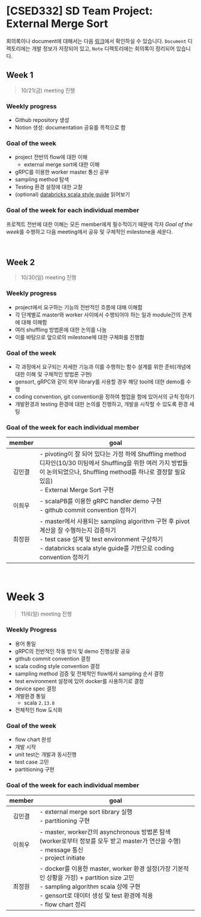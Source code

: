 # [CSED332] SD Team Project: External Merge Sort 

회의록이나 document에 대해서는 다음 [링크](https://jjeongone.notion.site/CSED322-SD-Team-Project-eb2b3814d554467c93a8c22ec02c53d7)에서 확인하실 수 있습니다. `Document` 디렉토리에는 개발 정보가 저장되어 있고, `Note` 디렉토리에는 회의록이 정리되어 있습니다.

## Week 1
> 10/21(금) meeting 진행

### Weekly progress
- Github repository 생성
- Notion 생성: documentation 공유를 목적으로 함

### Goal of the week
- project 전반의 flow에 대한 이해
  - external merge sort에 대한 이해
- gRPC를 이용한 worker master 통신 공부
- sampling method 탐색
- Testing 환경 설정에 대한 고찰
- (optional) [databricks scala style guide](https://github.com/databricks/scala-style-guide) 읽어보기

### Goal of the week for each individual member
프로젝트 전반에 대한 이해는 모든 member에게 필수적이기 때문에 각자 *Goal of the week*를 수행하고 다음 meeting에서 공유 및 구체적인 milestone을 세운다.

<br>

## Week 2
> 10/30(일) meeting 진행

### Weekly progress
- project에서 요구하는 기능의 전반적인 흐름에 대해 이해함
- 각 단계별로 master와 worker 사이에서 수행되어야 하는 일과 module간의 관계에 대해 이해함
- 여러 shuffling 방법론에 대한 논의를 나눔
- 이를 바탕으로 앞으로의 milestone에 대한 구체화를 진행함

### Goal of the week
- 각 과정에서 요구되는 자세한 기능과 이를 수행하는 함수 설계를 위한 준비(개념에 대한 이해 및 구체적인 방법론 구현)
- gensort, gRPC와 같이 외부 library를 사용할 경우 해당 tool에 대한 demo를 수행
- coding convention, git convention을 정하여 협업을 함에 있어서의 규칙 정하기
- 개발환경과 testing 환경에 대한 논의를 진행하고, 개발을 시작할 수 있도록 환경 세팅

### Goal of the week for each individual member
|member|goal|
|:---:|---|
|김민결|- pivoting이 잘 되어 있다는 가정 하에 Shuffling method 디자인(10/30 미팅에서 Shuffling을 위한 여러 가지 방법들이 논의되었으나, Shuffling method를 하나로 결정할 필요 있음) <br/> - External Merge Sort 구현|
|이희우|- scalaPB를 이용한 gRPC handler demo 구현 <br/> - github commit convention 정하기|
|최정원|- master에서 사용되는 sampling algorithm 구현 후 pivot 계산을 잘 수행하는지 검증하기 <br/> - test case 설계 및 test environment 구상하기 <br/> - databricks scala style guide를 기반으로 coding convention 정하기|

<br>

# Week 3
> 11/6(일) meeting 진행

### Weekly Progress
- 용어 통일
- gRPC의 전반적인 작동 방식 및 demo 진행상황 공유
- github commit convention 결정
- scala coding style convention 결정
- sampling method 검증 및 전체적인 flow에서 sampling 순서 결정
- test environment 설정에 있어 docker를 사용하기로 결정
- device spec 결정
- 개발환경 통일
  - scala `2.13.8`
- 전체적인 flow 도식화

### Goal of the week
- flow chart 완성
- 개발 시작
- unit test는 개발과 동시진행
- test case 고민
- partitioning 구현

### Goal of the week for each individual member
|member|goal|
|:---:|---|
|김민결|- external merge sort library 실행 <br/> - partitioning 구현|
|이희우|- master, worker간의 asynchronous 방법론 탐색(worker로부터 정보를 모두 받고 master가 연산을 수행) <br/> - message 통신 <br/> - project initiate|
|최정원|- docker를 이용한 master, worker 환경 설정(가장 기본적인 상황을 가정) + partition size 고민 <br/> - sampling algorithm scala 상에 구현 <br/> - gensort로 데이터 생성 및 test 환경에 적용 <br/> - flow chart 정리|
